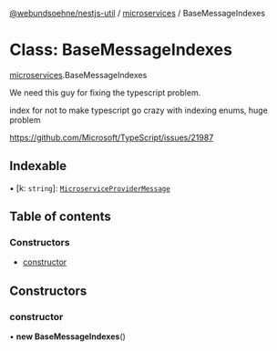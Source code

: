 [@webundsoehne/nestjs-util](../README.md) / [microservices](../modules/microservices.md) / BaseMessageIndexes

# Class: BaseMessageIndexes

[microservices](../modules/microservices.md).BaseMessageIndexes

We need this guy for fixing the typescript problem.

index for not to make typescript go crazy with indexing enums, huge problem

https://github.com/Microsoft/TypeScript/issues/21987

## Indexable

▪ [k: `string`]: [`MicroserviceProviderMessage`](../interfaces/microservices.MicroserviceProviderMessage.md)

## Table of contents

### Constructors

- [constructor](microservices.BaseMessageIndexes.md#constructor)

## Constructors

### constructor

• **new BaseMessageIndexes**()
